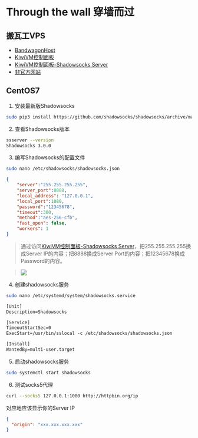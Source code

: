 # Through the wall 穿墙而过

## 搬瓦工VPS
* [BandwagonHost](https://bwh8.net/clientarea.php?action=products)
* [KiwiVM控制面板](https://kiwivm.64clouds.com/main.php)
* [KiwiVM控制面板-Shadowsocks Server](https://kiwivm.64clouds.com/main-exec.php?mode=extras_shadowsocks)
* [非官方网站](http://banwagong.cn)

## CentOS7
1. 安装最新版Shadowsocks
```bash
sudo pip3 install https://github.com/shadowsocks/shadowsocks/archive/master.zip
```

2. 查看Shadowsocks版本
```bash
ssserver --version
Shadowsocks 3.0.0
```

3. 编写Shadowsocks的配置文件
```bash
sudo nano /etc/shadowsocks/shadowsocks.json
```
```json
{
    "server":"255.255.255.255",
    "server_port":8888,
    "local_address": "127.0.0.1",
    "local_port":1080,
    "password":"12345678",
    "timeout":300,
    "method":"aes-256-cfb",
    "fast_open": false,
    "workers": 1
}
```
> 通过访问[KiwiVM控制面板-Shadowsocks Server](https://kiwivm.64clouds.com/main-exec.php?mode=extras_shadowsocks)，把255.255.255.255换成Server IP的内容；把8888换成Server Port的内容；把12345678换成Password的内容。

> ![](https://kiwivm.64clouds.com/img/shadowsocks_settings.png)

4. 创建shadowsocks服务
```bash
sudo nano /etc/systemd/system/shadowsocks.service
```
```txt
[Unit]
Description=Shadowsocks

[Service]
TimeoutStartSec=0
ExecStart=/usr/bin/sslocal -c /etc/shadowsocks/shadowsocks.json

[Install]
WantedBy=multi-user.target
```

5. 启动shadowsocks服务
```bash
sudo systemctl start shadowsocks
```

6. 测试socks5代理
```bash
curl --socks5 127.0.0.1:1080 http://httpbin.org/ip
```
对应地应该显示你的Server IP
```json
{
  "origin": "xxx.xxx.xxx.xxx"
}
```
